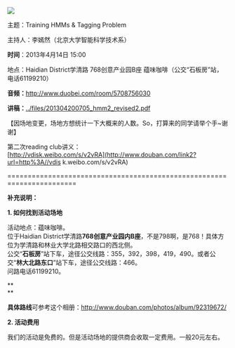 ![](http://www.swarmagents.cn/files/201303120030_clouds.png)

主题：Training HMMs & Tagging Problem

主持人：李嫣然（北京大学智能科学技术系）

  

**时间**：2013年4月14日 15:00

地点：Haidian District学清路 768创意产业园B座 蕴味咖啡（公交“石板房”站，电话61199210）

**音频：**<http://www.duobei.com/room/5708756030>

**讲稿：**[../files/201304200705_hmm2_revised2.pdf](http://www.swarmagents.cn/swarma/download.php?id=617)

【因场地变更，场地方想统计一下大概来的人数。So，打算来的同学请举个手~谢谢】  

  

第二次reading club讲义：  
[http://vdisk.weibo.com/s/v2vRA](http://www.douban.com/link2?url=http%3A//vdis
k.weibo.com/s/v2vRA)

  

=======================================================================

**补充说明：**

  

**1\. 如何找到活动场地**

活动地点：蕴味咖啡。  
位于Haidian District学清路**768创意产业园内B座**，不是798啊，是768！具体方位为学清路和林业大学北路相交路口的西北侧。  
公交“**石板房**”站下车，途径公交线路：355，392，398，419，490。或者公交“**林大北路东口**”站下车，途径公交线路：466。  
问路电话61199210。  

**  
**

**具体路线**可参考这个相册：<http://www.douban.com/photos/album/92319672/>

**2\. 活动费用**

我们的活动是免费的。但是活动场地的提供商会收取一定费用。一般20元左右。

  

